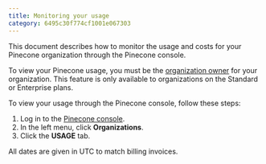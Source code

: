 ```yaml
---
title: Monitoring your usage
category: 6495c30f774cf1001e067303
---
```


This document describes how to monitor the usage and costs for your Pinecone organization through the Pinecone console.

To view your Pinecone usage, you must be the [organization owner](organizations#organization-owners) for your organization. This feature is only available to organizations on the Standard or Enterprise plans.

To view your usage through the Pinecone console, follow these steps:

1. Log in to the [Pinecone console](https://app.pinecone.io).
1. In the left menu, click **Organizations**.
1. Click the **USAGE** tab.

All dates are given in UTC to match billing invoices.
